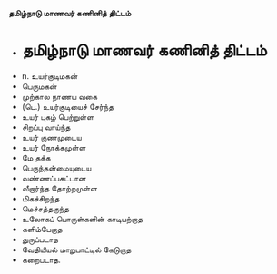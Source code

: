 **தமிழ்நாடு மாணவர் கணினித் திட்டம்**
- # தமிழ்நாடு மாணவர் கணினித் திட்டம்
- n. உயர்குடிமகன்
- பெருமகன்
- முற்கால நாணய வகை
- (பெ.) உயர்குடியைச் சேர்ந்த
- உயர் புகழ் பெற்றுள்ள
- சிறப்பு வாய்ந்த
- உயர் குணமுடைய
- உயர் நோக்கமுள்ள
- மே தக்க
- பெருந்தன்மையுடைய
- வண்ணப்பகட்டான
- வீறார்ந்த தோற்றமுள்ள
- மிகச்சிறந்த
- மெச்சத்தகுந்த
- உலோகப் பொருள்களின் காடிபற்றாத
- களிம்பேறாத
- துருப்படாத
- வேதியியல் மாறுபாட்டில் கேடுறாத
- கறைபடாத.

